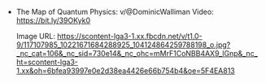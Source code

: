 - The Map of Quantum Physics: v/@DominicWalliman 
  Video: https://bit.ly/39OKyk0

  Image URL: https://scontent-lga3-1.xx.fbcdn.net/v/t1.0-9/117107985_10221671684288925_104124864259788198_o.jpg?_nc_cat=106&_nc_sid=730e14&_nc_ohc=mMrF1CoNBB4AX9_lGnp&_nc_ht=scontent-lga3-1.xx&oh=6bfea93997e0e2d38ea4426e66b754b4&oe=5F4EA813

